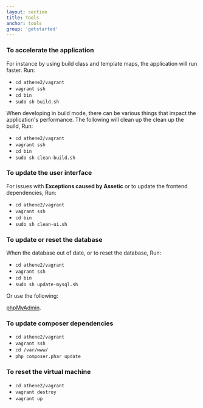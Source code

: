 ```yaml
---
layout: section
title: Tools
anchor: tools
group: 'getstarted'
---
```


### To accelerate the application

For instance by using build class and template maps, the application will run faster. 
Run:

* `cd athene2/vagrant`
* `vagrant ssh`
* `cd bin`
* `sudo sh build.sh`

When developing in build mode, there can be various things that impact the application's performance. 
The following will clean up the clean up the build, 
Run:

* `cd athene2/vagrant`
* `vagrant ssh`
* `cd bin`
* `sudo sh clean-build.sh`

### To update the user interface

For issues with **Exceptions caused by Assetic** or to update the frontend dependencies, 
Run:

* `cd athene2/vagrant`
* `vagrant ssh`
* `cd bin`
* `sudo sh clean-ui.sh`

### To update or reset the database

When the database out of date, or to reset the database,
Run:

* `cd athene2/vagrant`
* `vagrant ssh`
* `cd bin`
* `sudo sh update-mysql.sh`

Or use the following:

 [phpMyAdmin](http://localhost:4567/phpmyadmin).

### To update composer dependencies

* `cd athene2/vagrant`
* `vagrant ssh`
* `cd /var/www/`
* `php composer.phar update`

### To reset the virtual machine

* `cd athene2/vagrant`
* `vagrant destroy`
* `vagrant up`